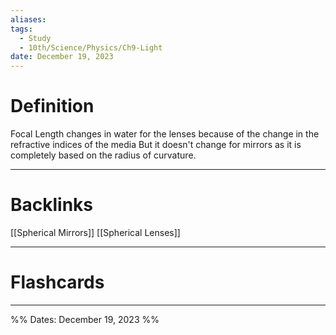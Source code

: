 ```yaml
---
aliases: 
tags:
  - Study
  - 10th/Science/Physics/Ch9-Light
date: December 19, 2023
---
```

# Definition
Focal Length changes in water for the lenses because of the change in the refractive indices of the media
But it doesn't change for mirrors as it is completely based on the radius of curvature.


---
# Backlinks
[[Spherical Mirrors]]
[[Spherical Lenses]]

---
# Flashcards


---

%%
Dates: December 19, 2023
%%
